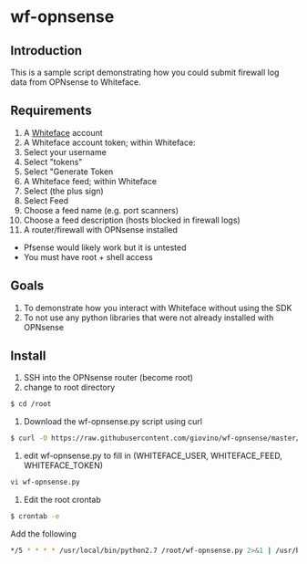 # wf-opnsense

## Introduction

This is a sample script demonstrating how you could submit firewall log data from OPNsense to Whiteface.

## Requirements

1. A [Whiteface](https://whiteface.csirtgadgets.com) account
1. A Whiteface account token; within Whiteface:
  1. Select your username
  1. Select "tokens"
  1. Select "Generate Token
1. A Whiteface feed; within Whiteface
  1. Select (the plus sign)
  1. Select Feed
  1. Choose a feed name (e.g. port scanners)
  1. Choose a feed description (hosts blocked in firewall logs)
1. A router/firewall with OPNsense installed
 * Pfsense would likely work but it is untested
 * You must have root + shell access

## Goals

1. To demonstrate how you interact with Whiteface without using the SDK
1. To not use any python libraries that were not already installed with OPNsense

## Install
1. SSH into the OPNsense router (become root)
1. change to root directory

 ```bash
$ cd /root
 ```
1. Download the wf-opnsense.py script using curl

 ```bash 
$ curl -O https://raw.githubusercontent.com/giovino/wf-opnsense/master/wf-opnsense.py
 ```
1. edit wf-opnsense.py to fill in (WHITEFACE_USER, WHITEFACE_FEED, WHITEFACE_TOKEN)

 ```bash
vi wf-opnsense.py
 ```
1. Edit the root crontab

 ```bash
$ crontab -e
 ```
Add the following

 ```bash
*/5 * * * * /usr/local/bin/python2.7 /root/wf-opnsense.py 2>&1 | /usr/bin/logger -t whiteface
  ```
